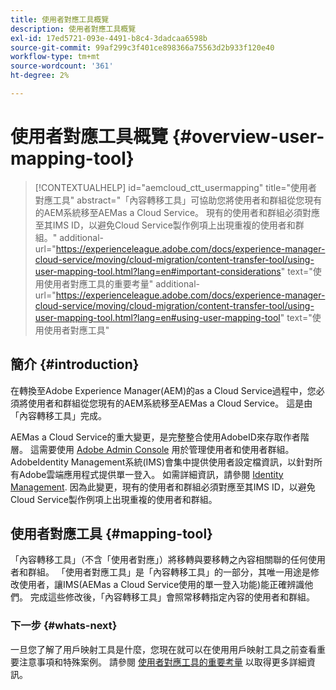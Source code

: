 ```yaml
---
title: 使用者對應工具概覽
description: 使用者對應工具概覽
exl-id: 17ed5721-093e-4491-b8c4-3dadcaa6598b
source-git-commit: 99af299c3f401ce898366a75563d2b933f120e40
workflow-type: tm+mt
source-wordcount: '361'
ht-degree: 2%

---
```


# 使用者對應工具概覽 {#overview-user-mapping-tool}

>[!CONTEXTUALHELP]
>id="aemcloud_ctt_usermapping"
>title="使用者對應工具"
>abstract="「內容轉移工具」可協助您將使用者和群組從您現有的AEM系統移至AEMas a Cloud Service。 現有的使用者和群組必須對應至其IMS ID，以避免Cloud Service製作例項上出現重複的使用者和群組。"
>additional-url="https://experienceleague.adobe.com/docs/experience-manager-cloud-service/moving/cloud-migration/content-transfer-tool/using-user-mapping-tool.html?lang=en#important-considerations" text="使用使用者對應工具的重要考量"
>additional-url="https://experienceleague.adobe.com/docs/experience-manager-cloud-service/moving/cloud-migration/content-transfer-tool/using-user-mapping-tool.html?lang=en#using-user-mapping-tool" text="使用使用者對應工具"

## 簡介 {#introduction}

在轉換至Adobe Experience Manager(AEM)的as a Cloud Service過程中，您必須將使用者和群組從您現有的AEM系統移至AEMas a Cloud Service。 這是由「內容轉移工具」完成。

AEMas a Cloud Service的重大變更，是完整整合使用AdobeID來存取作者階層。  這需要使用 [Adobe Admin Console](https://helpx.adobe.com/tw/enterprise/using/admin-console.html) 用於管理使用者和使用者群組。 AdobeIdentity Management系統(IMS)會集中提供使用者設定檔資訊，以針對所有Adobe雲端應用程式提供單一登入。 如需詳細資訊，請參閱 [Identity Management](https://experienceleague.adobe.com/docs/experience-manager-cloud-service/overview/what-is-new-and-different.html?lang=en#identity-management). 因為此變更，現有的使用者和群組必須對應至其IMS ID，以避免Cloud Service製作例項上出現重複的使用者和群組。

## 使用者對應工具 {#mapping-tool}

「內容轉移工具」（不含「使用者對應」）將移轉與要移轉之內容相關聯的任何使用者和群組。 「使用者對應工具」是「內容轉移工具」的一部分，其唯一用途是修改使用者，讓IMS(AEMas a Cloud Service使用的單一登入功能)能正確辨識他們。 完成這些修改後，「內容轉移工具」會照常移轉指定內容的使用者和群組。

### 下一步 {#whats-next}

一旦您了解了用戶映射工具是什麼，您現在就可以在使用用戶映射工具之前查看重要注意事項和特殊案例。 請參閱 [使用者對應工具的重要考量](/help/journey-migration/content-transfer-tool/user-mapping-tool/considerations-user-mapping-tool.md) 以取得更多詳細資訊。
